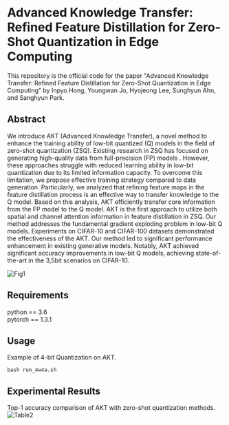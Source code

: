 # Advanced Knowledge Transfer: Refined Feature Distillation for Zero-Shot Quantization in Edge Computing
This repository is the official code for the paper "Advanced Knowledge Transfer: Refined Feature Distillation for Zero-Shot Quantization in Edge Computing" by Inpyo Hong, Youngwan Jo, Hyojeong Lee, Sunghyun Ahn, and Sanghyun Park.

## Abstract
We introduce AKT (Advanced Knowledge Transfer), a novel method to enhance the training ability of low-bit quantized (Q) models in the field of zero-shot quantization (ZSQ). Existing research in ZSQ has focused on generating high-quality data from full-precision (FP) models . However, these approaches struggle with reduced learning ability in low-bit quantization due to its limited information capacity. To overcome this limitation, we propose effective training strategy compared to data generation. Particularly, we analyzed that refining feature maps in the feature distillation process is an effective way to transfer knowledge to the Q model. Based on this analysis, AKT efficiently transfer core information from the FP model to the Q model. AKT is the first approach to utilize both spatial and channel attention information in feature distillation in ZSQ. Our method addresses the fundamental gradient exploding problem in low-bit Q models. Experiments on CIFAR-10 and CIFAR-100 datasets demonstrated the effectiveness of the AKT. Our method led to significant performance enhancement in existing generative models. Notably, AKT achieved significant accuracy improvements in low-bit Q models, achieving state-of-the-art in the 3,5bit scenarios on CIFAR-10.

![Fig1](https://github.com/user-attachments/assets/9c5882e2-e983-4597-9ea1-48c3956fda29)


## Requirements
python == 3.6 <br/>
pytorch == 1.3.1

## Usage
Example of 4-bit Quantization on AKT.
```
bash run_4w4a.sh
```

## Experimental Results
Top-1 accuracy comparison of AKT with zero-shot quantization methods.
![Table2](https://github.com/user-attachments/assets/a2d64461-8bdf-4908-b115-0bac36de9353)
